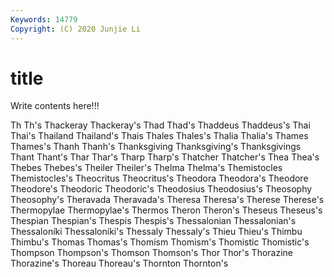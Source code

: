 ```yaml
---
Keywords: 14779
Copyright: (C) 2020 Junjie Li
---
```


# title

Write contents here!!!

Th 
Th's 
Thackeray 
Thackeray's 
Thad 
Thad's
Thaddeus 
Thaddeus's 
Thai 
Thai's 
Thailand 
Thailand's 
Thais 
Thales 
Thales's 
Thalia
Thalia's 
Thames 
Thames's 
Thanh 
Thanh's 
Thanksgiving 
Thanksgiving's 
Thanksgivings 
Thant 
Thant's
Thar 
Thar's 
Tharp 
Tharp's 
Thatcher 
Thatcher's 
Thea 
Thea's 
Thebes 
Thebes's
Theiler 
Theiler's 
Thelma 
Thelma's 
Themistocles 
Themistocles's 
Theocritus 
Theocritus's 
Theodora 
Theodora's
Theodore 
Theodore's 
Theodoric 
Theodoric's 
Theodosius 
Theodosius's 
Theosophy 
Theosophy's 
Theravada 
Theravada's
Theresa 
Theresa's 
Therese 
Therese's 
Thermopylae 
Thermopylae's 
Thermos 
Theron 
Theron's 
Theseus
Theseus's 
Thespian 
Thespian's 
Thespis 
Thespis's 
Thessalonian 
Thessalonian's 
Thessaloníki 
Thessaloníki's 
Thessaly
Thessaly's 
Thieu 
Thieu's 
Thimbu 
Thimbu's 
Thomas 
Thomas's 
Thomism 
Thomism's 
Thomistic
Thomistic's 
Thompson 
Thompson's 
Thomson 
Thomson's 
Thor 
Thor's 
Thorazine 
Thorazine's 
Thoreau
Thoreau's 
Thornton 
Thornton's 
